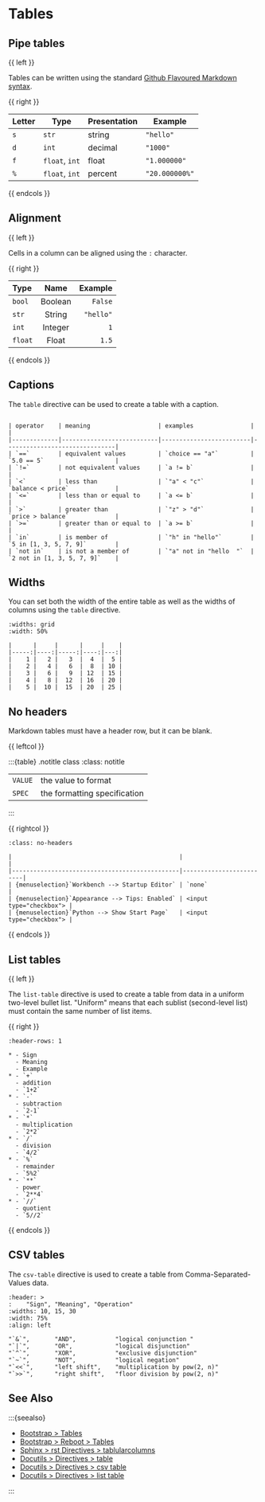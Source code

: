 Tables
======

## Pipe tables

{{ left }}

Tables can be written using the standard [Github Flavoured Markdown
syntax](https://github.github.com/gfm/#tables-extension-).

{{ right }}

| Letter | Type           | Presentation | Example        |
|--------|----------------|--------------|----------------|
| `s`    | `str`          | string       | `"hello"`      |
| `d`    | `int`          | decimal      | `"1000"`       |
| `f`    | `float`, `int` | float        | `"1.000000"`   |
| `%`    | `float`, `int` | percent      | `"20.000000%"` |

{{ endcols }}

## Alignment

{{ left }}

Cells in a column can be aligned using the `:` character.

{{ right }}

| Type    | Name    | Example   |
|:--------|:-------:|----------:|
| `bool`  | Boolean | `False`   |
| `str`   | String  | `"hello"` |
| `int`   | Integer | `1`       |
| `float` | Float   | `1.5`     |

{{ endcols }}


## Captions

The `table` directive can be used to create a table with a caption.

```{table} Comparison operators

| operator    | meaning                   | examples                |                               |
|-------------|---------------------------|-------------------------|-------------------------------|
| `==`        | equivalent values         | `choice == "a"`         | `5.0 == 5`                    |
| `!=`        | not equivalent values     | `a != b`                |                               |
| `<`         | less than                 | `"a" < "c"`             | `balance < price`             |
| `<=`        | less than or equal to     | `a <= b`                |                               |
| `>`         | greater than              | `"z" > "d"`             | `price > balance`             |
| `>=`        | greater than or equal to  | `a >= b`                |                               |
| `in`        | is member of              | `"h" in "hello"`        | `5 in [1, 3, 5, 7, 9]`        |
| `not in`    | is not a member of        | `"a" not in "hello  "`  | `2 not in [1, 3, 5, 7, 9]`    |
```

## Widths

You can set both the width of the entire table as well as the widths of columns
using the `table` directive.

```{table} Multiplication Table
:widths: grid
:width: 50%

|      |     |      |     |    |
|-----:|----:|-----:|----:|---:|
|    1 |   2 |   3  |  4  |  5 |
|    2 |   4 |   6  |  8  | 10 |
|    3 |   6 |   9  | 12  | 15 |
|    4 |   8 |  12  | 16  | 20 |
|    5 |  10 |  15  | 20  | 25 |
```

## No headers

Markdown tables must have a header row, but it can be blank.

{{ leftcol }}

:::{table} .notitle class
:class: notitle

|          |                                                                          |
|----------|--------------------------------------------------------------------------|
| `VALUE`  | the value to format                                                      |
| `SPEC`   | the formatting specification                                             |

:::

{{ rightcol }}

````{table} .no-headers class
:class: no-headers

|                                               |                         |
|-----------------------------------------------|-------------------------|
| {menuselection}`Workbench --> Startup Editor` | `none`                  |
| {menuselection}`Appearance --> Tips: Enabled` | <input type="checkbox"> |
| {menuselection}`Python --> Show Start Page`   | <input type="checkbox"> |

````

{{ endcols }}

## List tables

{{ left }}

The `list-table` directive is used to create a table from data in a uniform two-level bullet list.
"Uniform" means that each sublist (second-level list) must contain the same number of list items.

{{ right }}

```{list-table}
:header-rows: 1

* - Sign
  - Meaning
  - Example
* - `+`
  - addition
  - `1+2`
* - `-`
  - subtraction
  - `2-1`
* - `*`
  - multiplication
  - `2*2`
* - `/`
  - division
  - `4/2`
* - `%`
  - remainder
  - `5%2`
* - `**`
  - power
  - `2**4`
* - `//`
  - quotient
  - `5//2`
```

{{ endcols }}

## CSV tables

The `csv-table` directive is used to create a table from Comma-Separated-Values data.

```{csv-table}
:header: >
:    "Sign", "Meaning", "Operation"
:widths: 10, 15, 30
:width: 75%
:align: left

"`&`",       "AND",           "logical conjunction "
"`|`",       "OR",            "logical disjunction"
"`^`",       "XOR",           "exclusive disjunction"
"`~`",       "NOT",           "logical negation"
"`<<`",      "left shift",    "multiplication by pow(2, n)"
"`>>`",      "right shift",   "floor division by pow(2, n)"
```

See Also
--------

:::{seealso}

* [Bootstrap > Tables](https://getbootstrap.com/docs/5.0/content/images/)
* [Bootstrap > Reboot > Tables](https://getbootstrap.com/docs/5.0/content/reboot/#tables)
* [Sphinx > rst Directives > tablularcolumns](https://www.sphinx-doc.org/en/master/usage/restructuredtext/directives.html#directive-tabularcolumns)
* [Docutils > Directives > table](https://docutils.sourceforge.io/docs/ref/rst/directives.html#table)
* [Docutils > Directives > csv table](https://docutils.sourceforge.io/docs/ref/rst/directives.html#csv-table)
* [Docutils > Directives > list table](https://docutils.sourceforge.io/docs/ref/rst/directives.html#list-table)

:::
